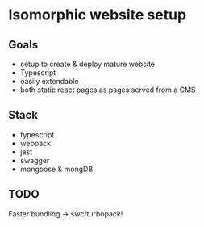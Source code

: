 # Isomorphic website setup

## Goals
- setup to create & deploy mature website
- Typescript
- easily extendable
- both static react pages as pages served from a CMS

## Stack
- typescript
- webpack
- jest
- swagger
- mongoose & mongDB


## TODO

Faster bundling -> swc/turbopack!